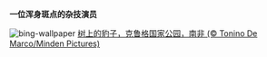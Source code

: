 
**一位浑身斑点的杂技演员**

![bing-wallpaper](https://www.bing.com/th?id=OHR.KrugerLeopard_ZH-CN4125884091_1920x1080.jpg)
[树上的豹子，克鲁格国家公园，南非 (© Tonino De Marco/Minden Pictures)](https://www.bing.com/search?q=%E4%B8%96%E7%95%8C%E9%87%8E%E7%94%9F%E5%8A%A8%E7%89%A9%E6%97%A5&amp;form=hpcapt&amp;mkt=zh-cn)
  